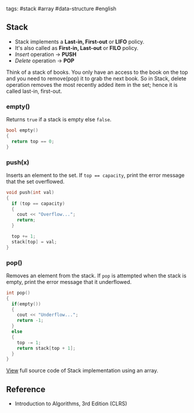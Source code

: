 tags: #stack #array #data-structure #english

## Stack
- Stack implements a **Last-in, First-out** or **LIFO** policy.
- It's also called as **First-in, Last-out** or **FILO** policy.
- *Insert* operation → **PUSH**
- *Delete* operation → **POP**

Think of a stack of books. You only have an access to the book on the top and you need to remove(pop) it to grab the next book.
So in Stack, delete operation removes the most recently added item in the set; hence it is called last-in, first-out.

### empty()

Returns `true` if a stack is empty else `false`.

```cpp
bool empty()
{
  return top == 0;
}
```

### push(x)

Inserts an element to the set. If `top == capacity`, print the error message that the set overflowed.

```cpp
void push(int val)
{
  if (top == capacity)
  {
    cout << "Overflow...";
    return;
  }

  top += 1;
  stack[top] = val;
}

```

### pop()

Removes an element from the stack. If `pop` is attempted when the stack is empty, print the error message that it underflowed.

```cpp
int pop() 
{
  if(empty())
  {
    cout << "Underflow...";
    return -1;
  }
  else
  {
    top -= 1;
    return stack[top + 1];
  }
}
```

[View](https://github.com/jioneeu/ds-algo/tree/master/stack/array/stack.cpp) full source code of Stack implementation using an array.


## Reference
- Introduction to Algorithms, 3rd Edition (CLRS)
